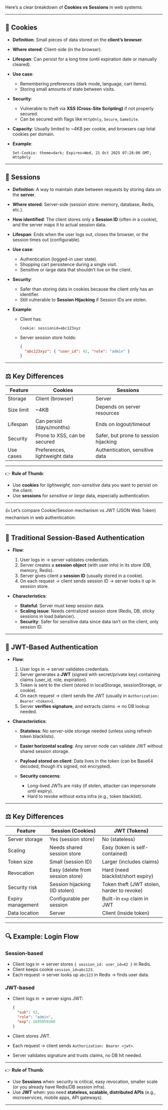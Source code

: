 Here’s a clear breakdown of **Cookies vs Sessions** in web systems:

---

## 🔑 **Cookies**

* **Definition**: Small pieces of data stored on the **client’s browser**.
* **Where stored**: Client-side (in the browser).
* **Lifespan**: Can persist for a long time (until expiration date or manually cleared).
* **Use case**:

  * Remembering preferences (dark mode, language, cart items).
  * Storing small amounts of state between visits.
* **Security**:

  * Vulnerable to theft via **XSS (Cross-Site Scripting)** if not properly secured.
  * Can be secured with flags like `HttpOnly`, `Secure`, `SameSite`.
* **Capacity**: Usually limited to ~4KB per cookie, and browsers cap total cookies per domain.
* **Example**:

  ```http
  Set-Cookie: theme=dark; Expires=Wed, 21 Oct 2025 07:28:00 GMT; HttpOnly
  ```

---

## 🔑 **Sessions**

* **Definition**: A way to maintain state between requests by storing data on the **server**.
* **Where stored**: Server-side (session store: memory, database, Redis, etc.).
* **How identified**: The client stores only a **Session ID** (often in a cookie), and the server maps it to actual session data.
* **Lifespan**: Ends when the user logs out, closes the browser, or the session times out (configurable).
* **Use case**:

  * Authentication (logged-in user state).
  * Shopping cart persistence during a single visit.
  * Sensitive or large data that shouldn’t live on the client.
* **Security**:

  * Safer than storing data in cookies because the client only has an identifier.
  * Still vulnerable to **Session Hijacking** if Session IDs are stolen.
* **Example**:

  * Client has:

    ```http
    Cookie: sessionid=abc123xyz
    ```
  * Server session store holds:

    ```json
    {
      "abc123xyz": { "user_id": 42, "role": "admin" }
    }
    ```

---

## ⚖️ **Key Differences**

| Feature    | Cookies                       | Sessions                              |
| ---------- | ----------------------------- | ------------------------------------- |
| Storage    | Client (browser)              | Server                                |
| Size limit | ~4KB                          | Depends on server resources           |
| Lifespan   | Can persist (days/months)     | Ends on logout/timeout                |
| Security   | Prone to XSS, can be secured  | Safer, but prone to session hijacking |
| Use cases  | Preferences, lightweight data | Authentication, sensitive data        |

---

👉 **Rule of Thumb**:

* Use **cookies** for *lightweight, non-sensitive* data you want to persist on the client.
* Use **sessions** for *sensitive or large* data, especially authentication.

---

👍 Let’s compare Cookie/Session mechanism vs JWT (JSON Web Token) mechanism in web authentication:

---

## 🔑 Traditional **Session-Based Authentication**

* **Flow**:

  1. User logs in → server validates credentials.
  2. Server creates a **session object** (with user info) in its store (DB, memory, Redis).
  3. Server gives client a **session ID** (usually stored in a cookie).
  4. On each request → client sends session ID → server looks it up in session store.

* **Characteristics**:

  * **Stateful**: Server must keep session data.
  * **Scaling issue**: Needs centralized session store (Redis, DB, sticky sessions in load balancer).
  * **Security**: Safer for sensitive data since data isn’t on the client, only session ID.

---

## 🔑 **JWT-Based Authentication**

* **Flow**:

  1. User logs in → server validates credentials.
  2. Server generates a **JWT** (signed with secret/private key) containing claims (user_id, role, expiration).
  3. Token is sent to the client (stored in localStorage, sessionStorage, or cookie).
  4. On each request → client sends the JWT (usually in `Authorization: Bearer <token>`).
  5. Server **verifies signature**, and extracts claims → no DB lookup needed.

* **Characteristics**:

  * **Stateless**: No server-side storage needed (unless using refresh token blacklists).
  * **Easier horizontal scaling**: Any server node can validate JWT without shared session storage.
  * **Payload stored on client**: Data lives in the token (can be Base64 decoded, though it’s signed, not encrypted).
  * **Security concerns**:

    * Long-lived JWTs are risky (if stolen, attacker can impersonate until expiry).
    * Hard to revoke without extra infra (e.g., token blacklist).

---

## ⚖️ **Key Differences**

| Feature           | Session (Cookies)                | JWT (Tokens)                               |
| ----------------- | -------------------------------- | ------------------------------------------ |
| Server storage    | Yes (session store)              | No (stateless)                             |
| Scaling           | Needs shared session store       | Easy (token is self-contained)             |
| Token size        | Small (session ID)               | Larger (includes claims)                   |
| Revocation        | Easy (delete from session store) | Hard (need blacklist/short expiry)         |
| Security risk     | Session hijacking (ID stolen)    | Token theft (JWT stolen, harder to revoke) |
| Expiry management | Configurable per session         | Built-in `exp` claim in JWT                |
| Data location     | Server                           | Client (inside token)                      |

---

## 🔍 **Example: Login Flow**

### Session-based

* Client logs in → server stores `{ session_id: user_id=42 }` in Redis.
* Client keeps cookie `session_id=abc123`.
* Each request → server looks up `abc123` in Redis → finds user data.

### JWT-based

* Client logs in → server signs JWT:

  ```json
  {
    "sub": 42,
    "role": "admin",
    "exp": 1695859200
  }
  ```
* Client stores JWT.
* Each request → client sends `Authorization: Bearer <jwt>`.
* Server validates signature and trusts claims, no DB hit needed.

---

👉 **Rule of Thumb**:

* Use **Sessions** when: security is critical, easy revocation, smaller scale (or you already have Redis/DB session infra).
* Use **JWT** when: you need **stateless, scalable, distributed APIs** (e.g., microservices, mobile apps, API gateways).

---
